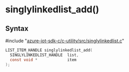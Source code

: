 # singlylinkedlist_add()

## Syntax

\#include "[azure-iot-sdk-c/c-utility/src/singlylinkedlist.c](../iot-c-ref-singlylinkedlist.c.md)"  
```C
LIST_ITEM_HANDLE singlylinkedlist_add(
  SINGLYLINKEDLIST_HANDLE  list,
  const void *             item
);
```

